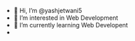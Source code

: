 - 👋 Hi, I’m @yashjetwani5
- 👀 I’m interested in Web Development
- 🌱 I’m currently learning Web Developent
- 

<!---
yashjetwani5/yashjetwani5 is a ✨ special ✨ repository because its `README.md` (this file) appears on your GitHub profile.
You can click the Preview link to take a look at your changes.
--->
